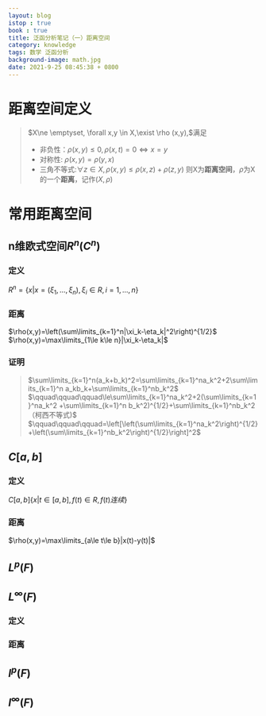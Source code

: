 ```yaml
---
layout: blog
istop : true
book : true
title: 泛函分析笔记（一）距离空间
category: knowledge
tags: 数学 泛函分析
background-image: math.jpg
date: 2021-9-25 08:45:38 + 0800
---
```


# 距离空间定义

> $X\ne \emptyset, \forall x,y \in X,\exist \rho (x,y),$满足
> * 非负性：$\rho(x,y)\le 0,\rho(x,t)=0 \Leftrightarrow x=y$
> * 对称性: $\rho(x,y)=\rho(y,x)$
> * 三角不等式:$\forall z\in X, \rho(x,y)\le \rho(x,z)+\rho(z,y)$
> 则X为**距离空间**，$\rho$为X的一个**距离**，记作$(X,\rho)$

# 常用距离空间
## n维欧式空间$R^n(C^n)$
### 定义
$R^n=\{x|x=(\xi_1,...,\xi_n),\xi_i\in R,i=1,...,n\}$

### 距离
$\rho(x,y)=\left(\sum\limits_{k=1}^n|\xi_k-\eta_k|^2\right)^{1/2}$
$\rho(x,y)=\max\limits_{1\le k\le n}|\xi_k-\eta_k|$

### 证明
> $\sum\limits_{k=1}^n(a_k+b_k)^2=\sum\limits_{k=1}^na_k^2+2\sum\limits_{k=1}^n
> a_kb_k+\sum\limits_{k=1}^nb_k^2$
> $\qquad\qquad\qquad\le\sum\limits_{k=1}^na_k^2+2(\sum\limits_{k=1}^na_k^2
> +\sum\limits_{k=1}^n b_k^2)^{1/2}+\sum\limits_{k=1}^nb_k^2 （柯西不等式)$
> $\qquad\qquad\qquad=\left[\left(\sum\limits_{k=1}^na_k^2\right)^{1/2}
> +\left(\sum\limits_{k=1}^nb_k^2\right)^{1/2}\right]^2$


## $C[a,b]$
### 定义

$C[a,b]\{x|t\in [a,b],f(t)\in R,f(t)连续\}$

### 距离
$\rho(x,y)=\max\limits_{a\le t\le b}|x(t)-y(t)|$

## $L^p(F)$
## $L^\infty(F)$
### 定义
### 距离
## $l^p(F)$
## $l^\infty(F)$